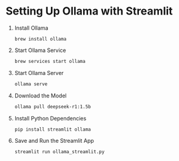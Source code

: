 # Setting Up Ollama with Streamlit

1. Install Ollama
   ```bash:disable-run
   brew install ollama
   ```

2. Start Ollama Service 
   ```bash
   brew services start ollama
   ```

3. Start Ollama Server
   ```bash
   ollama serve
   ```

4. Download the Model
   ```bash
   ollama pull deepseek-r1:1.5b
   ```

5. Install Python Dependencies 
   ```bash
   pip install streamlit ollama
   ```

6. Save and Run the Streamlit App  
   ```bash
   streamlit run ollama_streamlit.py
   ```